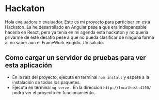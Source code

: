 # Hackaton

Hola evaluadora o evaluador. Este es mi proyecto para participar en esta Hackaton. La he desarrollado en Angular pese a que era indispensable hacerla en React, pero ya tenia en mi agenda esta hackaton y no queria privarme de este desafio pese a que no pueda clasificar de ninguna forma al no saber aun el FrameWork exigido. Un saludo.

## Como cargar un servidor de pruebas para ver esta aplicación

- En la raiz del proyecto, ejecuta en terminal `npm install` y espere a la instalación de todos los paquetes.
- Ejecuta en terminal `ng serve` . En la direccion `http://localhost:4200/` podrá ver el proyecto en funcionamiento.
